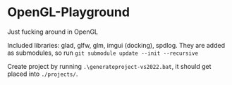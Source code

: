 # OpenGL-Playground
Just fucking around in OpenGL

Included libraries: glad, glfw, glm, imgui (docking), spdlog. They are added as submodules, so run `git submodule update --init --recursive`

Create project by running `.\generateproject-vs2022.bat`, it should get placed into `./projects/`.
